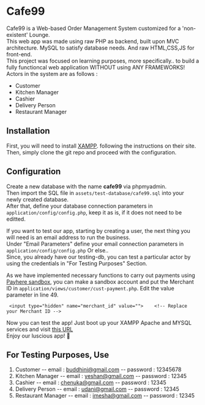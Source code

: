 # Cafe99

Cafe99 is a Web-based Order Management System customized for a 'non-existent' Lounge.  
This web app was made using raw PHP as backend, built upon MVC architecture. MySQL to satisfy database needs. And raw HTML,CSS,JS for front-end.  
This project was focused on learning purposes, more specifically.. to build a fully functioncal web application WITHOUT using ANY FRAMEWORKS!  
Actors in the system are as follows :  
  - Customer
  - Kitchen Manager
  - Cashier
  - Delivery Person
  - Restaurant Manager

## Installation

First, you will need to install  [XAMPP](https://www.apachefriends.org/index.html). following the instructions on their site.  
Then, simply clone the git repo and proceed with the configuration.

## Configuration

Create a new database with the name **cafe99** via phpmyadmin.  
Then import the SQL file in `assets/test-database/cafe99.sql` into your newly created database.  
After that, define your database connection parameters in `application/config/config.php`, keep it as is, if it does not need to be editted.  
  
If you want to test our app, starting by creating a user, the next thing you will need is an email address to run the business.  
Under "Email Parameters" define your email connection parameters in `application/config/config.php`
Or else..  
Since, you already have our testing-db, you can test a particular actor by using the credentials in "For Testing Purposes" Section.  

As we have implemented necessary functions to carry out payments using [Payhere sandbox](https://sandbox.payhere.lk/), you can make a sandbox account and put the Merchant ID in  `application/views/customer/cust-payment.php`. Edit the value parameter in line 49.  
```
 <input type="hidden" name="merchant_id" value="">    <!-- Replace your Merchant ID -->
```

Now you can test the app! Just boot up your XAMPP Apache and MYSQL services and visit [this URL](http://localhost/cafe99/account_controller/)  
Enjoy our luscious app! :drooling_face:

## For Testing Purposes, Use

1. Customer
  -- email : buddhini@gmail.com
  -- password : 12345678
2. Kitchen Manager
  -- email : yeshan@gmail.com
  -- password : 12345
3. Cashier
  -- email : chenuka@gmail.com
  -- password : 12345
4. Delivery Person
  -- email : udani@gmail.com
  -- password : 12345
5. Restaurant Manager
  -- email : imesha@gmail.com
  -- password : 12345


